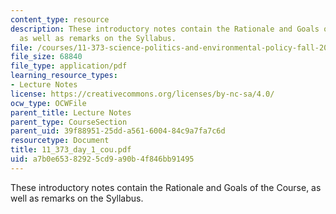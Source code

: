 ```yaml
---
content_type: resource
description: These introductory notes contain the Rationale and Goals of the Course,
  as well as remarks on the Syllabus.
file: /courses/11-373-science-politics-and-environmental-policy-fall-2004/a7b0e65382925cd9a90b4f846bb91495_11_373_day_1_cou.pdf
file_size: 68840
file_type: application/pdf
learning_resource_types:
- Lecture Notes
license: https://creativecommons.org/licenses/by-nc-sa/4.0/
ocw_type: OCWFile
parent_title: Lecture Notes
parent_type: CourseSection
parent_uid: 39f88951-25dd-a561-6004-84c9a7fa7c6d
resourcetype: Document
title: 11_373_day_1_cou.pdf
uid: a7b0e653-8292-5cd9-a90b-4f846bb91495
---
```

These introductory notes contain the Rationale and Goals of the Course, as well as remarks on the Syllabus.